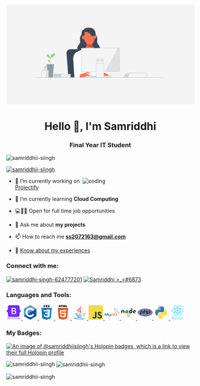 ![Banner](https://github.com/Samriddhii-Siingh/Samriddhii-Siingh/blob/main/images/working.gif)
<h1 align="center">Hello 👋, I'm Samriddhi</h1>
<h3 align="center">Final Year IT Student</h3>

<p align="left"> <img src="https://komarev.com/ghpvc/?username=samriddhii-siingh&label=Profile%20views&color=0e75b6&style=flat" alt="samriddhii-siingh" /> </p>

<p align="left"> <a href="https://github.com/ryo-ma/github-profile-trophy"><img src="https://github-profile-trophy.vercel.app/?username=samriddhii-siingh" alt="samriddhii-siingh" /></a> </p>

<img align="right" src="https://github.com/Samriddhii-Siingh/Samriddhii-Siingh/blob/main/images/coding.gif" alt="coding" width="300" />

- 🔭 I’m currently working on [Projectify](https://github.com/Samriddhii-Siingh/Projectify)

- 🌱 I’m currently learning **Cloud Computing**

- 💻👨‍💻 Open for full time job opportunities

- 💬 Ask me about **my projects**

- 📫 How to reach me **ss2072163@gmail.com**

- 📄 [Know about my experiences](https://drive.google.com/file/d/1ZtrMtdc2yyaWwNjBizQn0Hg1tbtBLkSL/view?usp=sharing)

<h3 align="left">Connect with me:</h3>
<p align="left">
<a href="https://linkedin.com/in/samriddhi-singh-624777201" target="blank"><img align="center" src="https://raw.githubusercontent.com/rahuldkjain/github-profile-readme-generator/master/src/images/icons/Social/linked-in-alt.svg" alt="samriddhi-singh-624777201" height="30" width="40" /></a>
<a href="https://discord.gg/Samriddhi >_<#6873" target="blank"><img align="center" src="https://raw.githubusercontent.com/rahuldkjain/github-profile-readme-generator/master/src/images/icons/Social/discord.svg" alt="Samriddhi >_<#6873" height="30" width="40" /></a>
</p>

<h3 align="left">Languages and Tools:</h3>
<p align="left"> <a href="https://getbootstrap.com" target="_blank" rel="noreferrer"> <img src="https://raw.githubusercontent.com/devicons/devicon/master/icons/bootstrap/bootstrap-plain-wordmark.svg" alt="bootstrap" width="40" height="40"/> </a> <a href="https://www.cprogramming.com/" target="_blank" rel="noreferrer"> <img src="https://raw.githubusercontent.com/devicons/devicon/master/icons/c/c-original.svg" alt="c" width="40" height="40"/> </a> <a href="https://www.w3schools.com/css/" target="_blank" rel="noreferrer"> <img src="https://raw.githubusercontent.com/devicons/devicon/master/icons/css3/css3-original-wordmark.svg" alt="css3" width="40" height="40"/> </a> <a href="https://www.w3.org/html/" target="_blank" rel="noreferrer"> <img src="https://raw.githubusercontent.com/devicons/devicon/master/icons/html5/html5-original-wordmark.svg" alt="html5" width="40" height="40"/> </a> <a href="https://www.java.com" target="_blank" rel="noreferrer"> <img src="https://raw.githubusercontent.com/devicons/devicon/master/icons/java/java-original.svg" alt="java" width="40" height="40"/> </a> <a href="https://developer.mozilla.org/en-US/docs/Web/JavaScript" target="_blank" rel="noreferrer"> <img src="https://raw.githubusercontent.com/devicons/devicon/master/icons/javascript/javascript-original.svg" alt="javascript" width="40" height="40"/> </a> <a href="https://www.mysql.com/" target="_blank" rel="noreferrer"> <img src="https://raw.githubusercontent.com/devicons/devicon/master/icons/mysql/mysql-original-wordmark.svg" alt="mysql" width="40" height="40"/> </a> <a href="https://nodejs.org" target="_blank" rel="noreferrer"> <img src="https://raw.githubusercontent.com/devicons/devicon/master/icons/nodejs/nodejs-original-wordmark.svg" alt="nodejs" width="40" height="40"/> </a> <a href="https://www.php.net" target="_blank" rel="noreferrer"> <img src="https://raw.githubusercontent.com/devicons/devicon/master/icons/php/php-original.svg" alt="php" width="40" height="40"/> </a> <a href="https://www.python.org" target="_blank" rel="noreferrer"> <img src="https://raw.githubusercontent.com/devicons/devicon/master/icons/python/python-original.svg" alt="python" width="40" height="40"/> </a> <a href="https://reactjs.org/" target="_blank" rel="noreferrer"> <img src="https://raw.githubusercontent.com/devicons/devicon/master/icons/react/react-original-wordmark.svg" alt="react" width="40" height="40"/> </a> </p>

<h3 align="left">My Badges:</h3>

[![An image of @samriddhiisiingh's Holopin badges, which is a link to view their full Holopin profile](https://holopin.me/samriddhiisiingh)](https://holopin.io/@samriddhiisiingh)


<p><img align="left" src="https://github-readme-stats.vercel.app/api/top-langs?username=samriddhii-siingh&show_icons=true&locale=en&layout=compact" alt="samriddhii-siingh" /></p>

<p>&nbsp;<img align="center" src="https://github-readme-stats.vercel.app/api?username=samriddhii-siingh&show_icons=true&locale=en&include_all_commits=true&count_private=true" alt="samriddhii-siingh" /></p>

<p><img align="center" src="https://github-readme-streak-stats.herokuapp.com/?user=samriddhii-siingh&" alt="samriddhii-siingh" /></p>
